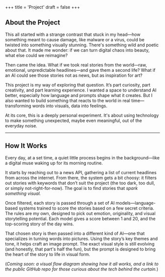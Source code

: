 +++
title = 'Project'
draft = false
+++

## About the Project

This all started with a strange contrast that stuck in my head—how something meant to cause damage, like malware or a virus, could be twisted into something visually stunning. There's something wild and poetic about that. It made me wonder: if we can turn digital chaos into beauty, what else could we reimagine?

Then came the idea. What if we took real stories from the world—raw, emotional, unpredictable headlines—and gave them a second life? What if an AI could see those stories not as news, but as inspiration for art?

This project is my way of exploring that question. It’s part curiosity, part creativity, and part learning experience. I wanted a space to understand AI better, especially how language and prompts shape what it creates. But I also wanted to build something that reacts to the world in real time—transforming words into visuals, data into feelings.

At its core, this is a deeply personal experiment. It's about using technology to make something unexpected, maybe even meaningful, out of the everyday noise.

---

## How It Works

Every day, at a set time, a quiet little process begins in the background—like a digital muse waking up for its morning routine.

It starts by reaching out to a news API, gathering a list of current headlines from across the internet. From there, the system gets a bit choosy: it filters out stories with keywords that don’t suit the project (the too dark, too dull, or simply not-right-for-now). The goal is to find stories that _spark something visual._

Once filtered, each story is passed through a set of AI models—language-based systems trained to score the stories based on a few secret criteria. The rules are my own, designed to pick out emotion, originality, and visual storytelling potential. Each model gives a score between 1 and 20, and the top-scoring story of the day wins.

That chosen story is then passed into a different kind of AI—one that specializes in turning words into pictures. Using the story’s key themes and tone, it helps craft an image prompt. The exact visual style is still evolving (and honestly, that part's half the fun), but the prompt is designed to bring the heart of the story to life in visual form.

(_Coming soon: a visual flow diagram showing how it all works, and a link to the public GitHub repo for those curious about the tech behind the curtain._)
